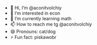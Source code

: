- 👋 Hi, I’m @aconitvolchiy
- 👀 I’m interested in econ
- 🌱 I’m currently learning math
- 📫 How to reach me tg @aconitvolchiy
- 😄 Pronouns: cat/dog
- ⚡ Fun fact: piskawobr

<!---
aconitvolchiy/aconitvolchiy is a ✨ special ✨ repository because its `README.md` (this file) appears on your GitHub profile.
You can click the Preview link to take a look at your changes.
--->
